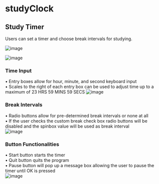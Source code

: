 # studyClock
## Study Timer

Users can set a timer and choose break intervals for studying. <br>

![image](https://github.com/KhantivongJ/studyClock/assets/68672801/4b981447-2ce2-47ef-a82d-055b94e90229)

![image](https://github.com/KhantivongJ/studyClock/assets/68672801/d695e203-b199-4186-b626-a392a8037c25)

### Time Input

• Entry boxes allow for hour, minute, and second keyboard input <br>
• Scales to the right of each entry box can be used to adjust time up to a maximum of
23 HRS 59 MINS 59 SECS 
![image](https://github.com/KhantivongJ/studyClock/assets/68672801/7836a259-cbf0-43f1-b99b-da486589d065) 

### Break Intervals

• Radio buttons allow for pre-determined break intervals or none at all <br>
• If the user checks the custom break check box radio buttons will be disabled and the spinbox value will be used as break interval <br>
![image](https://github.com/KhantivongJ/studyClock/assets/68672801/c833be46-9863-48c8-8d4e-5bed5ee86f1b)

### Button Functionalities

• Start button starts the timer <br>
• Quit button quits the program <br>
• Pause button will pop up a message box allowing the user to pause the timer until OK is pressed <br>
![image](https://github.com/KhantivongJ/studyClock/assets/68672801/016f1d23-5225-4eab-b08f-377e6cc58fe5)
